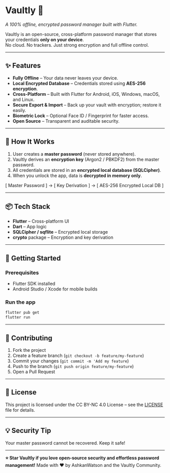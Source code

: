 # Vaultly 🔐  

*A 100% offline, encrypted password manager built with Flutter.*

Vaultly is an open-source, cross-platform password manager that stores your credentials **only on your device**.  
No cloud. No trackers. Just strong encryption and full offline control.  

---

## ✨ Features

- **Fully Offline** – Your data never leaves your device.  
- **Local Encrypted Database** – Credentials stored using **AES-256 encryption**.  
- **Cross-Platform** – Built with Flutter for Android, iOS, Windows, macOS, and Linux.  
- **Secure Export & Import** – Back up your vault with encryption; restore it easily.  
- **Biometric Lock** – Optional Face ID / Fingerprint for faster access.  
- **Open Source** – Transparent and auditable security.

---

## 🔐 How It Works

1. User creates a **master password** (never stored anywhere).  
2. Vaultly derives an **encryption key** (Argon2 / PBKDF2) from the master password.  
3. All credentials are stored in an **encrypted local database (SQLCipher)**.  
4. When you unlock the app, data is **decrypted in memory only**.  

[ Master Password ] -> [ Key Derivation ] -> [ AES-256 Encrypted Local DB ]

---

## 📦 Tech Stack

- **Flutter** – Cross-platform UI  
- **Dart** – App logic  
- **SQLCipher / sqflite** – Encrypted local storage  
- **crypto** package – Encryption and key derivation  

---

## 🚀 Getting Started

### Prerequisites

- Flutter SDK installed  
- Android Studio / Xcode for mobile builds

### Run the app

```bash
flutter pub get
flutter run
```

---

## 🤝 Contributing

1. Fork the project
2. Create a feature branch (`git checkout -b feature/my-feature`)
3. Commit your changes (`git commit -m 'Add my feature`)
4. Push to the branch (`git push origin feature/my-feature`)
5. Open a Pull Request

---

## 📜 License

This project is licensed under the CC BY-NC 4.0 License – see the [LICENSE](https://github.com/AshkanWatson/Vaultly/blob/main/LICENSE) file for details.

---

## 💡 Security Tip

Your master password cannot be recovered. Keep it safe!

---

**⭐️ Star Vaultly if you love open-source security and effortless password management!**
Made with ❤️ by AshkanWatson and the Vaultly Community.
